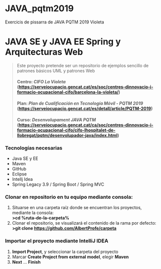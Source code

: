 # JAVA_pqtm2019
Exercicis de pissarra de JAVA PQTM 2019 Violeta


# JAVA SE y JAVA EE Spring y Arquitecturas Web
> Este proyecto pretende ser un repositorio de ejemplos sencillo de patrones básicos UML y patrones Web 
> #### Centro: *CIFO La Violeta* (https://serveiocupacio.gencat.cat/es/soc/centres-dinnovacio-i-formacio-ocupacional-cifo/barcelona-la-violeta/)
> #### Plan: *Plan de Cualificación en Tecnología Móvil - PQTM 2019* (https://serveiocupacio.gencat.cat/es/detall/article/PQTM-2019)
> #### Curso: *Desenvolupament JAVA PQTM* (https://serveiocupacio.gencat.cat/ca/soc/centres-dinnovacio-i-formacio-ocupacional-cifo/cifo-lhospitalet-de-llobregat/pqtm/desenvolupador-java/index.html)




### Tecnologías necesarias
* Java SE y EE
* Maven
* GitHub
* Eclipse
* Intellj Idea
* Spring Legacy 3.9 / Spring Boot / Spring MVC


### Clonar en repositorio en tu equipo mediante consola:
1. Situarse en una carpeta raíz donde se encuentran los proyectos, mediante la consola:  
 **>cd %ruta-de-la-carpeta%**
1. Clonar el repositorio, se visualizará el contenido de la rama por defecto:  
 **>git clone https://github.com/AlbertProfe/carpeta**

### Importar el proyecto mediante IntelliJ IDEA
1. **Import Project**, y seleccionar la carpeta del proyecto
1. Marcar **Create Project from external model**, elegir **Maven**
1. **Next** … **Finish**
